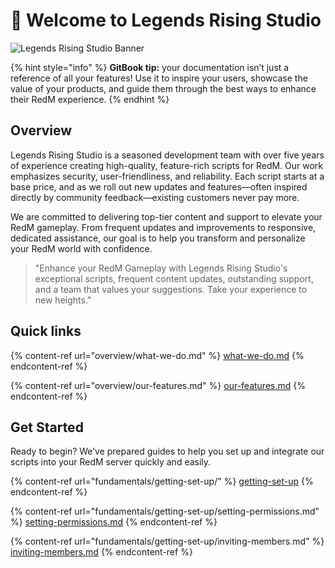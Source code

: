 # 👋 Welcome to Legends Rising Studio

![Legends Rising Studio Banner](../.gitbook/assets/your-banner-image.png)

{% hint style="info" %}
**GitBook tip:** your documentation isn’t just a reference of all your features! Use it to inspire your users, showcase the value of your products, and guide them through the best ways to enhance their RedM experience.
{% endhint %}

## Overview

Legends Rising Studio is a seasoned development team with over five years of experience creating high-quality, feature-rich scripts for RedM. Our work emphasizes security, user-friendliness, and reliability. Each script starts at a base price, and as we roll out new updates and features—often inspired directly by community feedback—existing customers never pay more.

We are committed to delivering top-tier content and support to elevate your RedM gameplay. From frequent updates and improvements to responsive, dedicated assistance, our goal is to help you transform and personalize your RedM world with confidence.

> "Enhance your RedM Gameplay with Legends Rising Studio's exceptional scripts, frequent content updates, outstanding support, and a team that values your suggestions. Take your experience to new heights."

## Quick links

{% content-ref url="overview/what-we-do.md" %}
[what-we-do.md](overview/what-we-do.md)
{% endcontent-ref %}

{% content-ref url="overview/our-features.md" %}
[our-features.md](overview/our-features.md)
{% endcontent-ref %}

## Get Started

Ready to begin? We’ve prepared guides to help you set up and integrate our scripts into your RedM server quickly and easily.

{% content-ref url="fundamentals/getting-set-up/" %}
[getting-set-up](fundamentals/getting-set-up/)
{% endcontent-ref %}

{% content-ref url="fundamentals/getting-set-up/setting-permissions.md" %}
[setting-permissions.md](fundamentals/getting-set-up/setting-permissions.md)
{% endcontent-ref %}

{% content-ref url="fundamentals/getting-set-up/inviting-members.md" %}
[inviting-members.md](fundamentals/getting-set-up/inviting-members.md)
{% endcontent-ref %}
